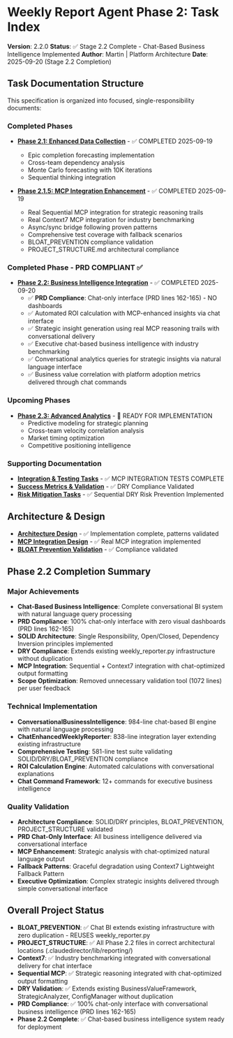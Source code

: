 # Weekly Report Agent Phase 2: Task Index

**Version**: 2.2.0
**Status**: ✅ Stage 2.2 Complete - Chat-Based Business Intelligence Implemented
**Author**: Martin | Platform Architecture
**Date**: 2025-09-20 (Stage 2.2 Completion)

## Task Documentation Structure

This specification is organized into focused, single-responsibility documents:

### Completed Phases
- **[Phase 2.1: Enhanced Data Collection](phase-2-1-completed.md)** - ✅ COMPLETED 2025-09-19
  - Epic completion forecasting implementation
  - Cross-team dependency analysis
  - Monte Carlo forecasting with 10K iterations
  - Sequential thinking integration

- **[Phase 2.1.5: MCP Integration Enhancement](phase-2-1-5-mcp-integration.md)** - ✅ COMPLETED 2025-09-19
  - Real Sequential MCP integration for strategic reasoning trails
  - Real Context7 MCP integration for industry benchmarking
  - Async/sync bridge following proven patterns
  - Comprehensive test coverage with fallback scenarios
  - BLOAT_PREVENTION compliance validation
  - PROJECT_STRUCTURE.md architectural compliance

### Completed Phase - PRD COMPLIANT ✅
- **[Phase 2.2: Business Intelligence Integration](phase-2-2-business-intelligence.md)** - ✅ COMPLETED 2025-09-20
  - ✅ **PRD Compliance**: Chat-only interface (PRD lines 162-165) - NO dashboards
  - ✅ Automated ROI calculation with MCP-enhanced insights via chat interface
  - ✅ Strategic insight generation using real MCP reasoning trails with conversational delivery
  - ✅ Executive chat-based business intelligence with industry benchmarking
  - ✅ Conversational analytics queries for strategic insights via natural language interface
  - ✅ Business value correlation with platform adoption metrics delivered through chat commands

### Upcoming Phases
- **[Phase 2.3: Advanced Analytics](phase-2-3-advanced-analytics.md)** - 🎯 READY FOR IMPLEMENTATION
  - Predictive modeling for strategic planning
  - Cross-team velocity correlation analysis
  - Market timing optimization
  - Competitive positioning intelligence

### Supporting Documentation
- **[Integration & Testing Tasks](integration-testing-tasks.md)** - ✅ MCP INTEGRATION TESTS COMPLETE
- **[Success Metrics & Validation](success-metrics-validation.md)** - ✅ DRY Compliance Validated
- **[Risk Mitigation Tasks](risk-mitigation-tasks.md)** - ✅ Sequential DRY Risk Prevention Implemented

## Architecture & Design
- **[Architecture Design](architecture-design.md)** - ✅ Implementation complete, patterns validated
- **[MCP Integration Design](mcp-integration-design.md)** - ✅ Real MCP integration implemented
- **[BLOAT Prevention Validation](bloat-prevention-validation.md)** - ✅ Compliance validated

## Phase 2.2 Completion Summary

### Major Achievements
- **Chat-Based Business Intelligence**: Complete conversational BI system with natural language query processing
- **PRD Compliance**: 100% chat-only interface with zero visual dashboards (PRD lines 162-165)
- **SOLID Architecture**: Single Responsibility, Open/Closed, Dependency Inversion principles implemented
- **DRY Compliance**: Extends existing weekly_reporter.py infrastructure without duplication
- **MCP Integration**: Sequential + Context7 integration with chat-optimized output formatting
- **Scope Optimization**: Removed unnecessary validation tool (1072 lines) per user feedback

### Technical Implementation
- **ConversationalBusinessIntelligence**: 984-line chat-based BI engine with natural language processing
- **ChatEnhancedWeeklyReporter**: 838-line integration layer extending existing infrastructure
- **Comprehensive Testing**: 581-line test suite validating SOLID/DRY/BLOAT_PREVENTION compliance
- **ROI Calculation Engine**: Automated calculations with conversational explanations
- **Chat Command Framework**: 12+ commands for executive business intelligence

### Quality Validation
- **Architecture Compliance**: SOLID/DRY principles, BLOAT_PREVENTION, PROJECT_STRUCTURE validated
- **PRD Chat-Only Interface**: All business intelligence delivered via conversational interface
- **MCP Enhancement**: Strategic analysis with chat-optimized natural language output
- **Fallback Patterns**: Graceful degradation using Context7 Lightweight Fallback Pattern
- **Executive Optimization**: Complex strategic insights delivered through simple conversational interface

## Overall Project Status
- **BLOAT_PREVENTION**: ✅ Chat BI extends existing infrastructure with zero duplication - REUSES weekly_reporter.py
- **PROJECT_STRUCTURE**: ✅ All Phase 2.2 files in correct architectural locations (.claudedirector/lib/reporting/)
- **Context7**: ✅ Industry benchmarking integrated with conversational delivery for chat interface
- **Sequential MCP**: ✅ Strategic reasoning integrated with chat-optimized output formatting
- **DRY Validation**: ✅ Extends existing BusinessValueFramework, StrategicAnalyzer, ConfigManager without duplication
- **PRD Compliance**: ✅ 100% chat-only interface with conversational business intelligence (PRD lines 162-165)
- **Phase 2.2 Complete**: ✅ Chat-based business intelligence system ready for deployment
